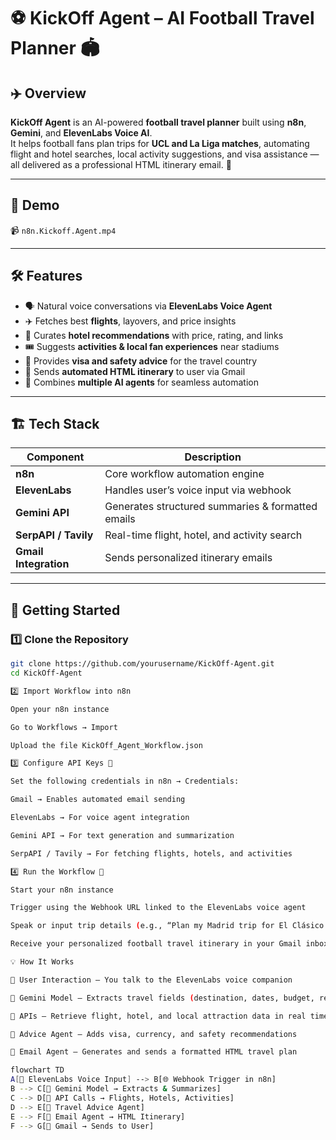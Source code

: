 # ⚽ KickOff Agent – AI Football Travel Planner 🏟️  

## ✈️ Overview  
**KickOff Agent** is an AI-powered **football travel planner** built using **n8n**, **Gemini**, and **ElevenLabs Voice AI**.  
It helps football fans plan trips for **UCL and La Liga matches**, automating flight and hotel searches, local activity suggestions, and visa assistance — all delivered as a professional HTML itinerary email. 💌  

---

## 🎥 Demo  
📹 `n8n.Kickoff.Agent.mp4`

---

## 🛠️ Features  
- 🗣️ Natural voice conversations via **ElevenLabs Voice Agent**  
- ✈️ Fetches best **flights**, layovers, and price insights  
- 🏨 Curates **hotel recommendations** with price, rating, and links  
- 🎟️ Suggests **activities & local fan experiences** near stadiums  
- 🪪 Provides **visa and safety advice** for the travel country  
- 📧 Sends **automated HTML itinerary** to user via Gmail  
- 🤖 Combines **multiple AI agents** for seamless automation  

---

## 🏗️ Tech Stack  

| Component | Description |
|------------|-------------|
| **n8n** | Core workflow automation engine |
| **ElevenLabs** | Handles user’s voice input via webhook |
| **Gemini API** | Generates structured summaries & formatted emails |
| **SerpAPI / Tavily** | Real-time flight, hotel, and activity search |
| **Gmail Integration** | Sends personalized itinerary emails |

---

## 🚀 Getting Started  

### 1️⃣ Clone the Repository  
```bash
git clone https://github.com/yourusername/KickOff-Agent.git
cd KickOff-Agent

2️⃣ Import Workflow into n8n

Open your n8n instance

Go to Workflows → Import

Upload the file KickOff_Agent_Workflow.json

3️⃣ Configure API Keys 🔑

Set the following credentials in n8n → Credentials:

Gmail → Enables automated email sending

ElevenLabs → For voice agent integration

Gemini API → For text generation and summarization

SerpAPI / Tavily → For fetching flights, hotels, and activities

4️⃣ Run the Workflow 🎯

Start your n8n instance

Trigger using the Webhook URL linked to the ElevenLabs voice agent

Speak or input trip details (e.g., “Plan my Madrid trip for El Clásico 2025”)

Receive your personalized football travel itinerary in your Gmail inbox 🚀

💡 How It Works

🎤 User Interaction — You talk to the ElevenLabs voice companion

🧠 Gemini Model — Extracts travel fields (destination, dates, budget, reason)

🔎 APIs — Retrieve flight, hotel, and local attraction data in real time

🪪 Advice Agent — Adds visa, currency, and safety recommendations

📧 Email Agent — Generates and sends a formatted HTML travel plan

flowchart TD
A[🎤 ElevenLabs Voice Input] --> B[🌐 Webhook Trigger in n8n]
B --> C[🧠 Gemini Model → Extracts & Summarizes]
C --> D[🔎 API Calls → Flights, Hotels, Activities]
D --> E[🪪 Travel Advice Agent]
E --> F[💌 Email Agent → HTML Itinerary]
F --> G[📧 Gmail → Sends to User]
